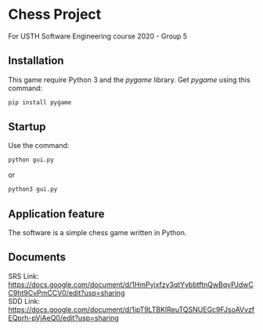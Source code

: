 # Chess Project

For USTH Software Engineering course 2020 - Group 5

## Installation

This game require Python 3 and the *pygame* library.
Get *pygame* using this command:

```py
pip install pygame
```

## Startup

Use the command:

```py
python gui.py
```

or

```py
python3 gui.py
```

## Application feature

The software is a simple chess game written in Python.

## Documents

SRS Link: <https://docs.google.com/document/d/1HmPyjxfzy3qtYybbtftnQwBqyPJdwCC9ht9CvPmCCV0/edit?usp=sharing> \
SDD Link: <https://docs.google.com/document/d/1jpT9LTBKlReuTQSNUEGc9FJsoAVvzfEQprh-pVjAeQ0/edit?usp=sharing>
